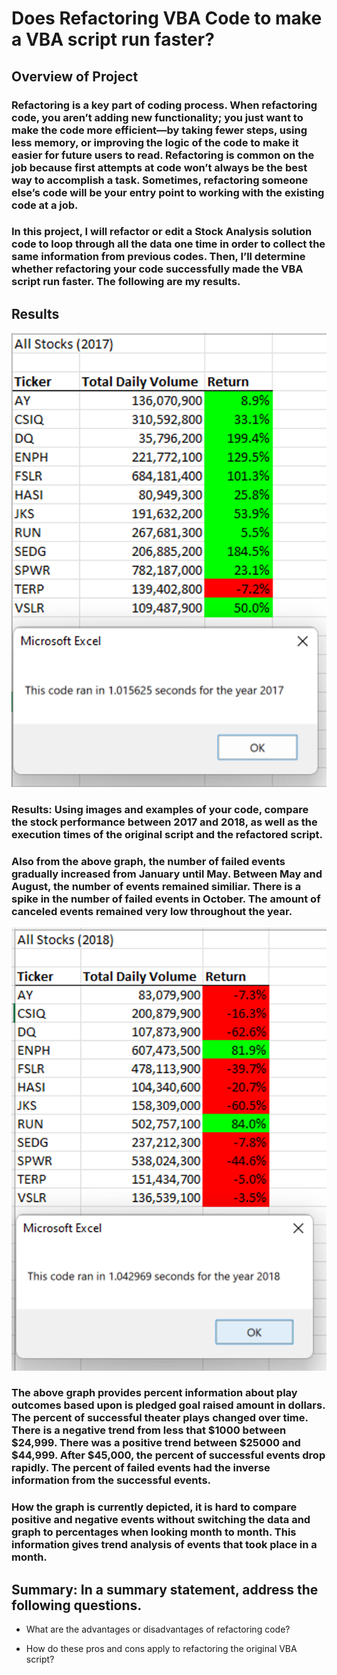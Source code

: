 # Does Refactoring VBA Code to make a VBA script run faster?

## Overview of Project

### Refactoring is a key part of coding process. When refactoring code, you aren’t adding new functionality; you just want to make the code more efficient—by taking fewer steps, using less memory, or improving the logic of the code to make it easier for future users to read. Refactoring is common on the job because first attempts at code won’t always be the best way to accomplish a task. Sometimes, refactoring someone else’s code will be your entry point to working with the existing code at a job. 

### In this project, I will refactor or edit a Stock Analysis solution code to loop through all the data one time in order to collect the same information from previous codes. Then, I’ll determine whether refactoring your code successfully made the VBA script run faster. The following are my results.

## Results

![Theater Outcomes vs Launch Dates](/VBA_Challenge_2017.png)

### Results: Using images and examples of your code, compare the stock performance between 2017 and 2018, as well as the execution times of the original script and the refactored script. 

### Also from the above graph, the number of failed events gradually increased from January until May. Between May and August, the number of events remained similiar. There is a spike in the number of failed events in October. The amount of canceled events remained very low throughout the year.

![Outcomes vs Goals](/VBA_Challenge_2018.png)

### The above graph provides percent information about play outcomes based upon is pledged goal raised amount in dollars. The percent of successful theater plays changed over time. There is a negative trend from less that $1000 between $24,999. There was a positive trend between $25000 and $44,999. After $45,000, the percent of successful events drop rapidly. The percent of failed events had the inverse information from the successful events.     

### How the graph is currently depicted, it is hard to compare positive and negative events without switching the data and graph to percentages when looking month to month. This information gives trend analysis of events that took place in a month. 

## Summary: In a summary statement, address the following questions.

- What are the advantages or disadvantages of refactoring code?

- How do these pros and cons apply to refactoring the original VBA script?

